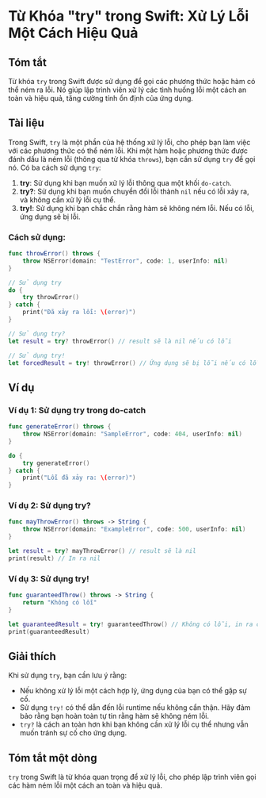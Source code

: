 <!--
Meta Description: # Từ Khóa "try" trong Swift: Xử Lý Lỗi Một Cách Hiệu Quả ## Tóm tắt Từ khóa `try` trong Swift được sử dụng để gọi các phương thức hoặc hàm có thể ném ...
Meta Keywords: lỗi, try, dụng, bạn, swift
-->

# Từ Khóa "try" trong Swift: Xử Lý Lỗi Một Cách Hiệu Quả

## Tóm tắt
Từ khóa `try` trong Swift được sử dụng để gọi các phương thức hoặc hàm có thể ném ra lỗi. Nó giúp lập trình viên xử lý các tình huống lỗi một cách an toàn và hiệu quả, tăng cường tính ổn định của ứng dụng.

## Tài liệu
Trong Swift, `try` là một phần của hệ thống xử lý lỗi, cho phép bạn làm việc với các phương thức có thể ném lỗi. Khi một hàm hoặc phương thức được đánh dấu là ném lỗi (thông qua từ khóa `throws`), bạn cần sử dụng `try` để gọi nó. Có ba cách sử dụng `try`:

1. **try**: Sử dụng khi bạn muốn xử lý lỗi thông qua một khối `do-catch`.
2. **try?**: Sử dụng khi bạn muốn chuyển đổi lỗi thành `nil` nếu có lỗi xảy ra, và không cần xử lý lỗi cụ thể.
3. **try!**: Sử dụng khi bạn chắc chắn rằng hàm sẽ không ném lỗi. Nếu có lỗi, ứng dụng sẽ bị lỗi.

### Cách sử dụng:
```swift
func throwError() throws {
    throw NSError(domain: "TestError", code: 1, userInfo: nil)
}

// Sử dụng try
do {
    try throwError()
} catch {
    print("Đã xảy ra lỗi: \(error)")
}

// Sử dụng try?
let result = try? throwError() // result sẽ là nil nếu có lỗi

// Sử dụng try!
let forcedResult = try! throwError() // Ứng dụng sẽ bị lỗi nếu có lỗi
```

## Ví dụ
### Ví dụ 1: Sử dụng try trong do-catch
```swift
func generateError() throws {
    throw NSError(domain: "SampleError", code: 404, userInfo: nil)
}

do {
    try generateError()
} catch {
    print("Lỗi đã xảy ra: \(error)")
}
```

### Ví dụ 2: Sử dụng try?
```swift
func mayThrowError() throws -> String {
    throw NSError(domain: "ExampleError", code: 500, userInfo: nil)
}

let result = try? mayThrowError() // result sẽ là nil
print(result) // In ra nil
```

### Ví dụ 3: Sử dụng try!
```swift
func guaranteedThrow() throws -> String {
    return "Không có lỗi"
}

let guaranteedResult = try! guaranteedThrow() // Không có lỗi, in ra chuỗi
print(guaranteedResult)
```

## Giải thích
Khi sử dụng `try`, bạn cần lưu ý rằng:
- Nếu không xử lý lỗi một cách hợp lý, ứng dụng của bạn có thể gặp sự cố.
- Sử dụng `try!` có thể dẫn đến lỗi runtime nếu không cẩn thận. Hãy đảm bảo rằng bạn hoàn toàn tự tin rằng hàm sẽ không ném lỗi.
- `try?` là cách an toàn hơn khi bạn không cần xử lý lỗi cụ thể nhưng vẫn muốn tránh sự cố cho ứng dụng.

## Tóm tắt một dòng
`try` trong Swift là từ khóa quan trọng để xử lý lỗi, cho phép lập trình viên gọi các hàm ném lỗi một cách an toàn và hiệu quả.